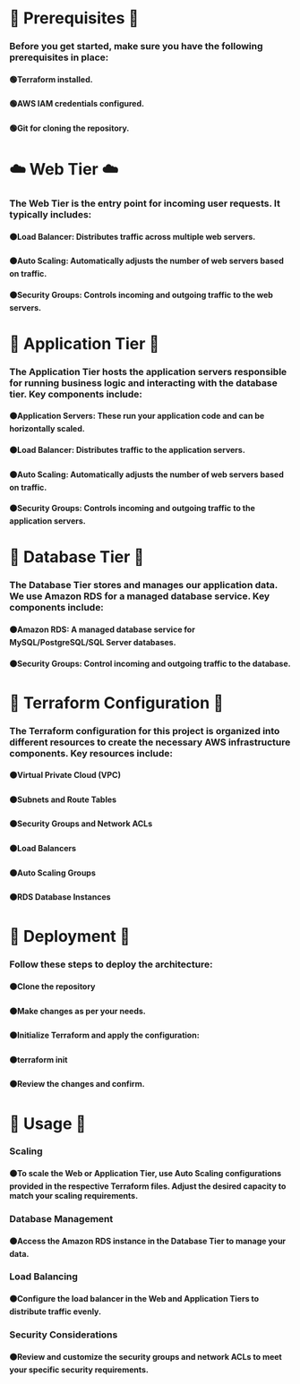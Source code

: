 # 🚨 Prerequisites 🚨

### Before you get started, make sure you have the following prerequisites in place:

####   🟢Terraform installed.
####   🟢AWS IAM credentials configured.
####   🟢Git for cloning the repository. 

# ☁️ Web Tier ☁️
### The Web Tier is the entry point for incoming user requests. It typically includes:

####   ⚫Load Balancer: Distributes traffic across multiple web servers.
####   ⚫Auto Scaling: Automatically adjusts the number of web servers based on traffic.
####   ⚫Security Groups: Controls incoming and outgoing traffic to the web servers.

# 🚀 Application Tier 🚀

### The Application Tier hosts the application servers responsible for running business logic and interacting with the database tier. Key components include:

####   ⚫Application Servers: These run your application code and can be horizontally scaled.
####   ⚫Load Balancer: Distributes traffic to the application servers.
####   ⚫Auto Scaling: Automatically adjusts the number of web servers based on traffic.
####   ⚫Security Groups: Controls incoming and outgoing traffic to the application servers.

# 💾 Database Tier 💾

### The Database Tier stores and manages our application data. We use Amazon RDS for a managed database service. Key components include:

####   ⚫Amazon RDS: A managed database service for MySQL/PostgreSQL/SQL Server databases.
####   ⚫Security Groups: Control incoming and outgoing traffic to the database.

# 🔧 Terraform Configuration 🔧

### The Terraform configuration for this project is organized into different resources to create the necessary AWS infrastructure components. Key resources include:

####   ⚫Virtual Private Cloud (VPC)
####   ⚫Subnets and Route Tables
####   ⚫Security Groups and Network ACLs
####   ⚫Load Balancers
####   ⚫Auto Scaling Groups
####   ⚫RDS Database Instances

# 🚀 Deployment 🚀

### Follow these steps to deploy the architecture:

####   ⚫Clone the repository

####   ⚫Make changes as per your needs.

####   ⚫Initialize Terraform and apply the configuration:

####   ⚫terraform init

####   ⚫Review the changes and confirm.

# 💼 Usage 💼

### Scaling

####   ⚫To scale the Web or Application Tier, use Auto Scaling configurations provided in the respective Terraform files. Adjust the desired capacity to match your scaling requirements.

### Database Management

####   ⚫Access the Amazon RDS instance in the Database Tier to manage your data.

### Load Balancing

####   ⚫Configure the load balancer in the Web and Application Tiers to distribute traffic evenly.

### Security Considerations

####   ⚫Review and customize the security groups and network ACLs to meet your specific security requirements.
